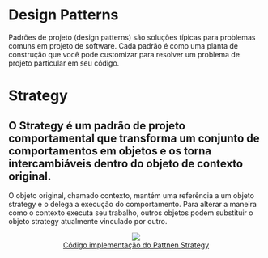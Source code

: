 # Design Patterns
Padrões de projeto (design patterns) são soluções típicas para problemas comuns em projeto de software. Cada padrão é como uma planta de construção que você pode customizar para resolver um problema de projeto particular em seu código.

# Strategy
## O Strategy é um padrão de projeto comportamental que transforma um conjunto de comportamentos em objetos e os torna intercambiáveis dentro do objeto de contexto original.

O objeto original, chamado contexto, mantém uma referência a um objeto strategy e o delega a execução do comportamento. Para alterar a maneira como o contexto executa seu trabalho, outros objetos podem substituir o objeto strategy atualmente vinculado por outro.

<div align="center">
  <img src="https://user-images.githubusercontent.com/8028269/164507898-ca59b7d5-105d-434b-840d-7310273cbcf2.png"/>
</div>
<div align="center">
  <a href="https://github.com/mauriciomarcos/design-patterns/tree/main/DesignParttensSolution/src/Strategy">Código implementação do Pattnen Strategy</a>
</div>
